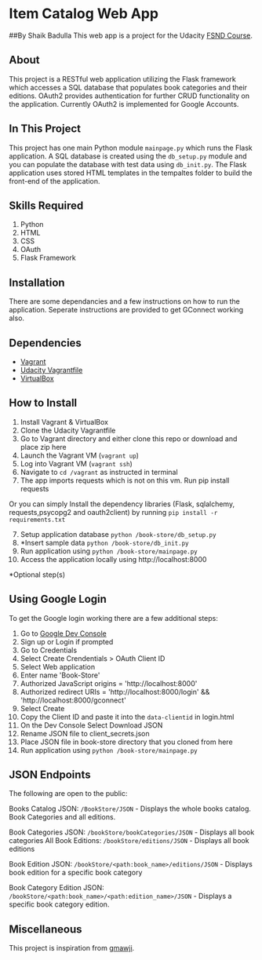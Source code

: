 # Item Catalog Web App
##By Shaik Badulla
This web app is a project for the Udacity [FSND Course](https://www.udacity.com/course/full-stack-web-developer-nanodegree--nd004).

## About
This project is a RESTful web application utilizing the Flask framework which accesses a SQL database that populates book categories and their editions. OAuth2 provides authentication for further CRUD functionality on the application. Currently OAuth2 is implemented for Google Accounts.

## In This Project
This project has one main Python module `mainpage.py` which runs the Flask application. A SQL database is created using the `db_setup.py` module and you can populate the database with test data using `db_init.py`.
The Flask application uses stored HTML templates in the tempaltes folder to build the front-end of the application.

## Skills Required
1. Python
2. HTML
3. CSS
4. OAuth
5. Flask Framework

## Installation
There are some dependancies and a few instructions on how to run the application.
Seperate instructions are provided to get GConnect working also.

## Dependencies
- [Vagrant](https://www.vagrantup.com/)
- [Udacity Vagrantfile](https://github.com/udacity/fullstack-nanodegree-vm)
- [VirtualBox](https://www.virtualbox.org/wiki/Downloads)



## How to Install
1. Install Vagrant & VirtualBox
2. Clone the Udacity Vagrantfile
3. Go to Vagrant directory and either clone this repo or download and place zip here
3. Launch the Vagrant VM (`vagrant up`)
4. Log into Vagrant VM (`vagrant ssh`)
5. Navigate to `cd /vagrant` as instructed in terminal
6. The app imports requests which is not on this vm. Run pip install requests

Or you can simply Install the dependency libraries (Flask, sqlalchemy, requests,psycopg2 and oauth2client) by running 
`pip install -r requirements.txt`

7. Setup application database `python /book-store/db_setup.py`
8. *Insert sample data `python /book-store/db_init.py`
9. Run application using `python /book-store/mainpage.py`
10. Access the application locally using http://localhost:8000

*Optional step(s)

## Using Google Login
To get the Google login working there are a few additional steps:

1. Go to [Google Dev Console](https://console.developers.google.com)
2. Sign up or Login if prompted
3. Go to Credentials
4. Select Create Crendentials > OAuth Client ID
5. Select Web application
6. Enter name 'Book-Store'
7. Authorized JavaScript origins = 'http://localhost:8000'
8. Authorized redirect URIs = 'http://localhost:8000/login' && 'http://localhost:8000/gconnect'
9. Select Create
10. Copy the Client ID and paste it into the `data-clientid` in login.html
11. On the Dev Console Select Download JSON
12. Rename JSON file to client_secrets.json
13. Place JSON file in book-store directory that you cloned from here
14. Run application using `python /book-store/mainpage.py`

## JSON Endpoints
The following are open to the public:

Books Catalog JSON: `/BookStore/JSON`
    - Displays the whole books catalog. Book Categories and all editions.

Book Categories JSON: `/bookStore/bookCategories/JSON`
    - Displays all book categories
All Book Editions: `/bookStore/editions/JSON`
	- Displays all book editions

Book Edition JSON: `/bookStore/<path:book_name>/editions/JSON`
    - Displays book edition for a specific book category

Book Category Edition JSON: `/bookStore/<path:book_name>/<path:edition_name>/JSON`
    - Displays a specific book category edition.

## Miscellaneous

This project is inspiration from [gmawji](https://github.com/gmawji/item-catalog).
